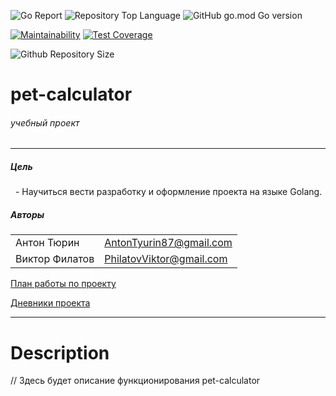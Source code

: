 ![Go Report](https://goreportcard.com/badge/github.com/AntonTyurin87/pet-calculator) ![Repository Top Language](https://img.shields.io/github/languages/top/AntonTyurin87/pet-calculator) ![GitHub go.mod Go version](https://img.shields.io/github/go-mod/go-version/AntonTyurin87/pet-calculator)

[![Maintainability](https://api.codeclimate.com/v1/badges/19ddfd63195ee3dff4f4/maintainability)](https://codeclimate.com/github/AntonTyurin87/pet-calculator/maintainability) [![Test Coverage](https://api.codeclimate.com/v1/badges/19ddfd63195ee3dff4f4/test_coverage)](https://codeclimate.com/github/AntonTyurin87/pet-calculator/test_coverage)

![Github Repository Size](https://img.shields.io/github/repo-size/AntonTyurin87/pet-calculator)


# pet-calculator
###### учебный проект
____
##### Цель
&nbsp; - Научиться вести разработку и оформление проекта на языке Golang.
##### Авторы

<table>
<tr>
    <td>Антон Тюрин</td>
    <td><a href="AntonTyurin87@gmail.com">AntonTyurin87@gmail.com<a></td>
</tr>
<tr>
    <td>Виктор Филатов</td>
    <td><a href="philatovviktor@gmail.com">PhilatovViktor@gmail.com<a></td>
</tr>
</table>

<c>[План работы по проекту](https://github.com/AntonTyurin87/pet-calculator/blob/main/plan.md) </c>

<c>[Дневники проекта](https://github.com/AntonTyurin87/pet-calculator/blob/main/diary.md) </c>

____

# Description

// Здесь будет описание функционирования pet-calculator
